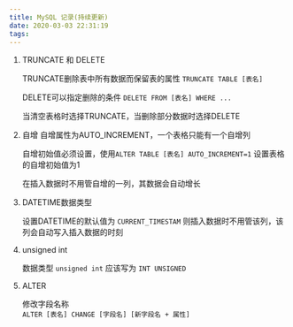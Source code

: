 ```yaml
---
title: MySQL 记录(持续更新)
date: 2020-03-03 22:31:19
tags:
---
```


1. TRUNCATE 和 DELETE

    TRUNCATE删除表中所有数据而保留表的属性 `TRUNCATE TABLE [表名]`

    DELETE可以指定删除的条件 `DELETE FROM [表名] WHERE ...`

    当清空表格时选择TRUNCATE，当删除部分数据时选择DELETE

2. 自增
    自增属性为AUTO_INCREMENT，一个表格只能有一个自增列

    自增初始值必须设置，使用`ALTER TABLE [表名] AUTO_INCREMENT=1` 设置表格的自增初始值为1

    在插入数据时不用管自增的一列，其数据会自动增长

3. DATETIME数据类型

    设置DATETIME的默认值为 `CURRENT_TIMESTAM` 则插入数据时不用管该列，该列会自动写入插入数据的时刻

4. unsigned int

    数据类型 `unsigned int` 应该写为 `INT UNSIGNED`

5. ALTER

    修改字段名称  
    `ALTER [表名] CHANGE [字段名] [新字段名 + 属性]`
    